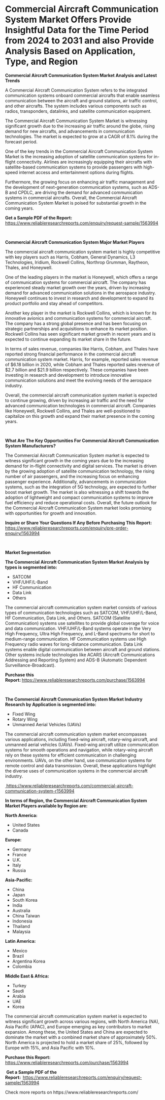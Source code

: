 <p><h1>Commercial Aircraft Communication System Market Offers Provide Insightful Data for the Time Period from 2024 to 2031 and also Provide Analysis Based on Application, Type, and Region</h1></p><p><strong>Commercial Aircraft Communication System Market Analysis and Latest Trends</strong></p>
<p><p>A Commercial Aircraft Communication System refers to the integrated communication systems onboard commercial aircrafts that enable seamless communication between the aircraft and ground stations, air traffic control, and other aircrafts. The system includes various components such as radios, transponders, datalinks, and satellite communication equipment.</p><p>The Commercial Aircraft Communication System Market is witnessing significant growth due to the increasing air traffic around the globe, rising demand for new aircrafts, and advancements in communication technologies. The market is expected to grow at a CAGR of 8.1% during the forecast period.</p><p>One of the key trends in the Commercial Aircraft Communication System Market is the increasing adoption of satellite communication systems for in-flight connectivity. Airlines are increasingly equipping their aircrafts with satellite-based communication systems to provide passengers with high-speed internet access and entertainment options during flights.</p><p>Furthermore, the growing focus on enhancing air traffic management and the development of next-generation communication systems, such as ADS-B and CPDLC, are driving the demand for advanced communication systems in commercial aircrafts. Overall, the Commercial Aircraft Communication System Market is poised for substantial growth in the coming years.</p></p>
<p><strong>Get a Sample PDF of the Report:&nbsp;</strong> <a href="https://www.reliableresearchreports.com/enquiry/request-sample/1563994">https://www.reliableresearchreports.com/enquiry/request-sample/1563994</a></p>
<p>&nbsp;</p>
<p><strong>Commercial Aircraft Communication System Major Market Players</strong></p>
<p><p>The commercial aircraft communication system market is highly competitive with key players such as Harris, Cobham, General Dynamics, L3 Technologies, Iridium, Rockwell Collins, Northrop Grumman, Raytheon, Thales, and Honeywell. </p><p>One of the leading players in the market is Honeywell, which offers a range of communication systems for commercial aircraft. The company has experienced steady market growth over the years, driven by increasing demand for advanced communication solutions in the aerospace industry. Honeywell continues to invest in research and development to expand its product portfolio and stay ahead of competitors.</p><p>Another key player in the market is Rockwell Collins, which is known for its innovative avionics and communication systems for commercial aircraft. The company has a strong global presence and has been focusing on strategic partnerships and acquisitions to enhance its market position. Rockwell Collins has seen significant market growth in recent years and is expected to continue expanding its market share in the future.</p><p>In terms of sales revenue, companies like Harris, Cobham, and Thales have reported strong financial performance in the commercial aircraft communication system market. Harris, for example, reported sales revenue of $6.18 billion in 2020, while Cobham and Thales reported sales revenue of $2.7 billion and $21.9 billion respectively. These companies have been investing in research and development to introduce innovative communication solutions and meet the evolving needs of the aerospace industry.</p><p>Overall, the commercial aircraft communication system market is expected to continue growing, driven by increasing air traffic and the need for advanced communication technologies in commercial aircraft. Companies like Honeywell, Rockwell Collins, and Thales are well-positioned to capitalize on this growth and expand their market presence in the coming years.</p></p>
<p>&nbsp;</p>
<p><strong>What Are The Key Opportunities For Commercial Aircraft Communication System Manufacturers?</strong></p>
<p><p>The Commercial Aircraft Communication System market is expected to witness significant growth in the coming years due to the increasing demand for in-flight connectivity and digital services. The market is driven by the growing adoption of satellite communication technology, the rising number of air passengers, and the increasing focus on enhancing passenger experience. Additionally, advancements in communication systems, such as the integration of 5G technology, are expected to further boost market growth. The market is also witnessing a shift towards the adoption of lightweight and compact communication systems to improve fuel efficiency and reduce operational costs. Overall, the future outlook for the Commercial Aircraft Communication System market looks promising with opportunities for growth and innovation.</p></p>
<p><strong>Inquire or Share Your Questions If Any Before Purchasing This Report:</strong> <a href="https://www.reliableresearchreports.com/enquiry/pre-order-enquiry/1563994">https://www.reliableresearchreports.com/enquiry/pre-order-enquiry/1563994</a></p>
<p>&nbsp;</p>
<p><strong>Market Segmentation</strong></p>
<p><strong>The Commercial Aircraft Communication System Market Analysis by types is segmented into:</strong></p>
<p><ul><li>SATCOM</li><li>VHF/UHF/L-Band</li><li>HF Communication</li><li>Data Link</li><li>Others</li></ul></p>
<p><p>The commercial aircraft communication system market consists of various types of communication technologies such as SATCOM, VHF/UHF/L-Band, HF Communication, Data Link, and Others. SATCOM (Satellite Communication) systems use satellites to provide global coverage for voice and data communication. VHF/UHF/L-Band systems operate in the Very High Frequency, Ultra High Frequency, and L-Band spectrums for short to medium-range communication. HF Communication systems use High Frequency radio waves for long-distance communication. Data Link systems enable digital communication between aircraft and ground stations. Other systems include technologies like ACARS (Aircraft Communications Addressing and Reporting System) and ADS-B (Automatic Dependent Surveillance-Broadcast).</p></p>
<p><strong>Purchase this Report:&nbsp;</strong><a href="https://www.reliableresearchreports.com/purchase/1563994">https://www.reliableresearchreports.com/purchase/1563994</a></p>
<p>&nbsp;</p>
<p><strong>The Commercial Aircraft Communication System Market Industry Research by Application is segmented into:</strong></p>
<p><ul><li>Fixed Wing</li><li>Rotary Wing</li><li>Unmanned Aerial Vehicles (UAVs)</li></ul></p>
<p><p>The commercial aircraft communication system market encompasses various applications, including fixed-wing aircraft, rotary-wing aircraft, and unmanned aerial vehicles (UAVs). Fixed-wing aircraft utilize communication systems for smooth operations and navigation, while rotary-wing aircraft rely on these systems for efficient communication in challenging environments. UAVs, on the other hand, use communication systems for remote control and data transmission. Overall, these applications highlight the diverse uses of communication systems in the commercial aircraft industry.</p></p>
<p><a href="https://www.reliableresearchreports.com/commercial-aircraft-communication-system-r1563994">&nbsp;https://www.reliableresearchreports.com/commercial-aircraft-communication-system-r1563994</a></p>
<p><strong>In terms of Region, the Commercial Aircraft Communication System Market Players available by Region are:</strong></p>
<p>
    <p> <strong> North America: </strong>
        <ul>
            <li>United States</li>
            <li>Canada</li>
        </ul>
        </p> 
    <p> <strong> Europe: </strong>
        <ul>
            <li>Germany</li>
            <li>France</li>
            <li>U.K.</li>
            <li>Italy</li>
            <li>Russia</li>
        </ul>
        </p> 
    <p> <strong> Asia-Pacific: </strong>
        <ul>
            <li>China</li>
            <li>Japan</li>
            <li>South Korea</li>
            <li>India</li>
            <li>Australia</li>
            <li>China Taiwan</li>
            <li>Indonesia</li>
            <li>Thailand</li>
            <li>Malaysia</li>
        </ul>
        </p> 
    <p> <strong> Latin America: </strong>
        <ul>
            <li>Mexico</li>
            <li>Brazil</li>
            <li>Argentina Korea</li>
            <li>Colombia</li>
        </ul>
        </p> 
    <p> <strong> Middle East & Africa: </strong>
        <ul>
            <li>Turkey</li>
            <li>Saudi</li>
            <li>Arabia</li>
            <li>UAE</li>
            <li>Korea</li>
        </ul>
    </p>
    </p>
<p><p>The commercial aircraft communication system market is expected to witness significant growth across various regions, with North America (NA), Asia Pacific (APAC), and Europe emerging as key contributors to market expansion. Among these, the United States and China are expected to dominate the market with a combined market share of approximately 50%. North America is projected to hold a market share of 25%, followed by Europe with 15%, and Asia Pacific with 10%.</p></p>
<p><strong>Purchase this Report: </strong><a href="https://www.reliableresearchreports.com/purchase/1563994">https://www.reliableresearchreports.com/purchase/1563994</a></p>
<p>&nbsp;<strong>Get a Sample PDF of the Report:&nbsp;&nbsp;</strong><a href="https://www.reliableresearchreports.com/enquiry/request-sample/1563994">https://www.reliableresearchreports.com/enquiry/request-sample/1563994</a></p>
<p><strong></strong></p>
<p>Check more reports on https://www.reliableresearchreports.com/</p>